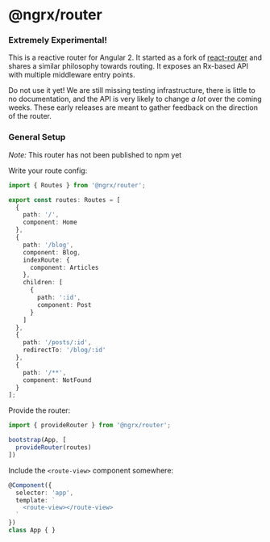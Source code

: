 # @ngrx/router
### Extremely Experimental!
This is a reactive router for Angular 2. It started as a fork of [react-router](https://github.com/reactjs/react-router) and shares a similar philosophy towards routing. It exposes an Rx-based API with multiple middleware entry points.

Do not use it yet! We are still missing testing infrastructure, there is little to no documentation, and the API is very likely to change _a lot_ over the coming weeks. These early releases are meant to gather feedback on the direction of the router.


### General Setup
_Note:_ This router has not been published to npm yet

Write your route config:
```ts
import { Routes } from '@ngrx/router';

export const routes: Routes = [
  {
    path: '/',
    component: Home
  },
  {
    path: '/blog',
    component: Blog,
    indexRoute: {
      component: Articles
    },
    children: [
      {
        path: ':id',
        component: Post
      }
    ]
  },
  {
    path: '/posts/:id',
    redirectTo: '/blog/:id'
  },
  {
    path: '/**',
    component: NotFound
  }
];
```

Provide the router:
```ts
import { provideRouter } from '@ngrx/router';

bootstrap(App, [
  provideRouter(routes)
])
```

Include the `<route-view>` component somewhere:
```ts
@Component({
  selector: 'app',
  template: `
    <route-view></route-view>
  `
})
class App { }
```
